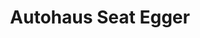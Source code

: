 ---
title: "Autohaus Seat Egger"
url: /wartberg-an-der-krems/autohaus-seat-egger/
shop: Autohaus
---